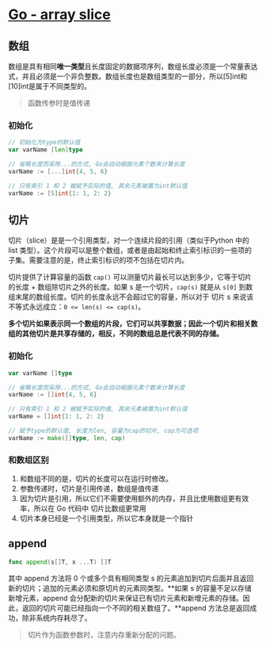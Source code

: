 # [Go - array slice](https://github.com/unknwon/the-way-to-go_ZH_CN/blob/master/eBook/07.0.md)

## 数组

数组是具有相同**唯一类型**且长度固定的数据项序列，数组长度必须是一个常量表达式，并且必须是一个非负整数。数组长度也是数组类型的一部分，所以[5]int和[10]int是属于不同类型的。

> 函数传参时是值传递

### 初始化

```go
// 初始化为type的默认值
var varName [len]type

// 省略长度而采用...的方式, Go会自动根据元素个数来计算长度
varName := [...]int{4, 5, 6}

// 只有索引 1 和 2 被赋予实际的值, 其余元素被置为int默认值
varName := [5]int{1: 1, 2: 2}
```



## 切片

切片（slice）是是一个引用类型，对一个连续片段的引用（类似于Python 中的 list 类型）。这个片段可以是整个数组，或者是由起始和终止索引标识的一些项的子集。需要注意的是，终止索引标识的项不包括在切片内。

切片提供了计算容量的函数 `cap()` 可以测量切片最长可以达到多少，它等于切片的长度 + 数组除切片之外的长度。如果 s 是一个切片，`cap(s)` 就是从 `s[0]` 到数组末尾的数组长度。切片的长度永远不会超过它的容量，所以对于 切片 s 来说该不等式永远成立：`0 <= len(s) <= cap(s)`。

**多个切片如果表示同一个数组的片段，它们可以共享数据；因此一个切片和相关数组的其他切片是共享存储的，相反，不同的数组总是代表不同的存储。**

### 初始化

```go
var varName []type

// 省略长度而采用...的方式, Go会自动根据元素个数来计算长度
varName := []int{4, 5, 6}

// 只有索引 1 和 2 被赋予实际的值, 其余元素被置为int默认值
varName = []int{1: 1, 2: 2}

// 赋予type的默认值, 长度为len, 容量为cap的切片, cap为可选项
varName := make([]type, len, cap) 
```



### 和数组区别

1. 和数组不同的是，切片的长度可以在运行时修改。
2. 参数传递时，切片是引用传递，数组是值传递
3. 因为切片是引用，所以它们不需要使用额外的内存，并且比使用数组更有效率，所以在 Go 代码中 切片比数组更常用
4. 切片本身已经是一个引用类型，所以它本身就是一个指针



## append

```go
func append(s[]T, x ...T) []T
```

其中 append 方法将 0 个或多个具有相同类型 s 的元素追加到切片后面并且返回新的切片；追加的元素必须和原切片的元素同类型。**如果 s 的容量不足以存储新增元素，append 会分配新的切片来保证已有切片元素和新增元素的存储。因此，返回的切片可能已经指向一个不同的相关数组了。**append 方法总是返回成功，除非系统内存耗尽了。

> 切片作为函数参数时，注意内存重新分配的问题。